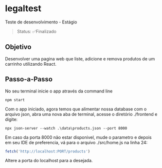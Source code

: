 # legaltest
Teste de desenvolvimento - Estágio
>Status: ✅Finalizado

## Objetivo
Desenvolver uma pagina web que liste, adicione e remova produtos de um carrinho utilizando React.

## Passo-a-Passo

No seu terminal inicie o app através da command line

```console
npm start
```

Com o app iniciado, agora temos que alimentar nossa database com o arquivo json, abra uma nova aba de terminal, acesse o diretório ./frontend e digite:

```console
npx json-server --watch .\data\products.json --port 8000
```

Em caso da porta 8000 não estar disponivel, mude o parametro e depois em seu IDE de preferencia, vá para o arquivo ./src/home.js na linha 24:

```js
fetch('http://localhost:PORT/products')
```

Altere a porta do localhost para a desejada.
